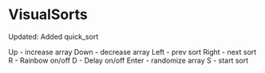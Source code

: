 # VisualSorts

Updated: Added quick_sort

Up - increase array
Down - decrease array
Left - prev sort
Right - next sort
R - Rainbow on/off
D - Delay on/off
Enter - randomize array
S - start sort